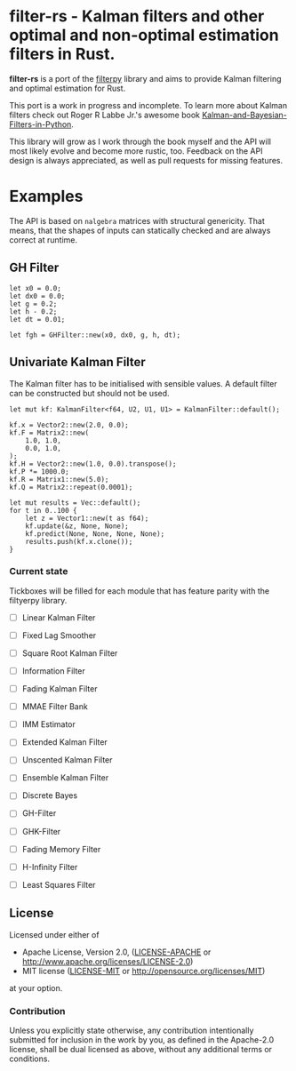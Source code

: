 # filter-rs - Kalman filters and other optimal and non-optimal estimation filters in Rust.


**filter-rs** is a port of the [filterpy](https://github.com/rlabbe/filterpy) library and aims to provide Kalman filtering and optimal estimation for Rust.

This port is a work in progress and incomplete. To learn more about Kalman filters check out Roger R Labbe Jr.'s 
awesome book [Kalman-and-Bayesian-Filters-in-Python](https://github.com/rlabbe/Kalman-and-Bayesian-Filters-in-Python).

This library will grow as I work through the book myself and the API will most likely evolve and become more rustic, too.
Feedback on the API design is always appreciated, as well as pull requests for missing features. 

Examples
=========

The API is based on `nalgebra` matrices with structural genericity. That means, that the shapes of inputs can 
statically checked and are always correct at runtime.

GH Filter
----------
```
let x0 = 0.0;
let dx0 = 0.0;
let g = 0.2;
let h - 0.2;
let dt = 0.01;

let fgh = GHFilter::new(x0, dx0, g, h, dt);

```

Univariate Kalman Filter
-------------------------

The Kalman filter has to be initialised with sensible values. 
A default filter can be constructed but should not be used.  

```
let mut kf: KalmanFilter<f64, U2, U1, U1> = KalmanFilter::default();

kf.x = Vector2::new(2.0, 0.0);
kf.F = Matrix2::new(
    1.0, 1.0,
    0.0, 1.0,
);
kf.H = Vector2::new(1.0, 0.0).transpose();
kf.P *= 1000.0;
kf.R = Matrix1::new(5.0);
kf.Q = Matrix2::repeat(0.0001);

let mut results = Vec::default();
for t in 0..100 {
    let z = Vector1::new(t as f64);
    kf.update(&z, None, None);
    kf.predict(None, None, None, None);
    results.push(kf.x.clone());
}
```


### Current state

Tickboxes will be filled for each module that has feature parity with the filtyerpy library. 

* [ ] Linear Kalman Filter
* [ ] Fixed Lag Smoother
* [ ] Square Root Kalman Filter
* [ ] Information Filter
* [ ] Fading Kalman Filter
* [ ] MMAE Filter Bank
* [ ] IMM Estimator

* [ ] Extended Kalman Filter
* [ ] Unscented Kalman Filter
* [ ] Ensemble Kalman Filter

* [ ] Discrete Bayes

* [ ] GH-Filter
* [ ] GHK-Filter

* [ ] Fading Memory Filter

* [ ] H-Infinity Filter

* [ ] Least Squares Filter

## License

Licensed under either of

 * Apache License, Version 2.0, ([LICENSE-APACHE](LICENSE-APACHE) or http://www.apache.org/licenses/LICENSE-2.0)
 * MIT license ([LICENSE-MIT](LICENSE-MIT) or http://opensource.org/licenses/MIT)

at your option.

### Contribution

Unless you explicitly state otherwise, any contribution intentionally submitted
for inclusion in the work by you, as defined in the Apache-2.0 license, shall be dual licensed as above, without any
additional terms or conditions.